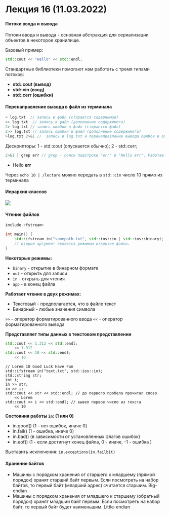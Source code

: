 
# Лекция 16 (11.03.2022)

#### Потоки ввода и вывода

Потоки ввода и вывода - основная абстракция для сериализации объектов в некоторое хранилище.

Базовый пример:

```cpp
std::cout << "Hello" << std::endl;
```

Стандартные библиотеки помогают нам работать с тремя типами потоков: 
* **std::cout (вывод)**
* **std::cin (ввод)**
* **std::cerr (ошибки)**

#### Перенаправление вывода в файл из терминала

```cpp
> log.txt  // запись в файл (стирается содержимое)
>> log.txt  // запись в файл (дополнение содержимого)
2> log.txt // запись ошибки в файл (стирается файл)
2>> log.txt // запись ошибки в файл (дополнение содержимого)
>log.txt 2>&1 //  запись в log.txt и перенаправление вывода ошибок в обычный  вывод (смешали потоки)
```
Дескрипторы:
1 - std::cout (опускается обычно);
2 - std::cerr;
```cpp
2>&1 | grep err // grep - поиск подстроки "err" в "Hello err". Работает и с regex
```
* Hello **err**

Через `echo 10 | /lecture` можно передать в `std::cin` число 10 прямо из терминала

#### Иерархия классов

[![](https://upload.cppreference.com/mwiki/images/0/06/std-io-complete-inheritance.svg)](http://https://upload.cppreference.com/mwiki/images/0/06/std-io-complete-inheritance.svg)

#### Чтение файлов

```cpp
include <fstream>

int main() {
	std::ifstream in("somepath.txt", std::ios::in | std::ios::binary);
	// второй аргумент является режимом открытия файла.
}
```
**Некоторые режимы:**
* `binary` - открытие в бинарном формате
* `out` - открыть для записи
* `in` - открыть для чтения
* `app` - в конец файла

**Работает чтение в двух режимах:**
* Текстовый - предполагается, что в файле текст
* Бинарный - любые значения символа


`>>` - оператор форматированного ввода
`<<` - оператор форматированного вывода

**Представляет типы данных в текстовом представлении**
```cpp
std::cout << 1.312 << std::endl;
	<< 1.312
std::cout << 10 << std::endl;
	<< 10
```
```
// Lorem 10 Good Luck Have Fun
std::ifstream in("text.txt", std::ios::in); 
std::string str;
int i;
in >> str;
in >> i;
std::cout << str << std::endl; // до первого пробела прочитал слово
	<< Lorem
std::cout << i << std::endl; // вывел первое число из текста
	<< 10
```
**Состояния работы `in`: (1 или 0)**
* in.good() (1 - нет ошибок, иначе 0)
* in.fail() (1 - ошибка, иначе 0)
* in.bad() (в зависимости от установленных флагов ошибок)
* in.eof() (1 - если достигнут конец файла, 0 - иначе, -1 - ошибка )

Выставить исключения: `in.exceptions(in.failbit)`

#### Хранение байтов
* Машины с порядком хранения от старшего к младшему (прямой порядок) хранят старший байт первым. Если посмотреть на набор байтов, то первый байт (младший адрес) считается старшим. Big-endian
* Машины с порядком хранения от младшего к старшему (обратный порядок) хранят младший байт первым. Если посмотреть на набор байт, то первый байт будет наименьшим. Little-endian
